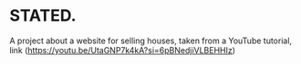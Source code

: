 # STATED.
A project about a website for selling houses, taken from a YouTube tutorial, link (https://youtu.be/UtaGNP7k4kA?si=6pBNedjiVLBEHHIz)
